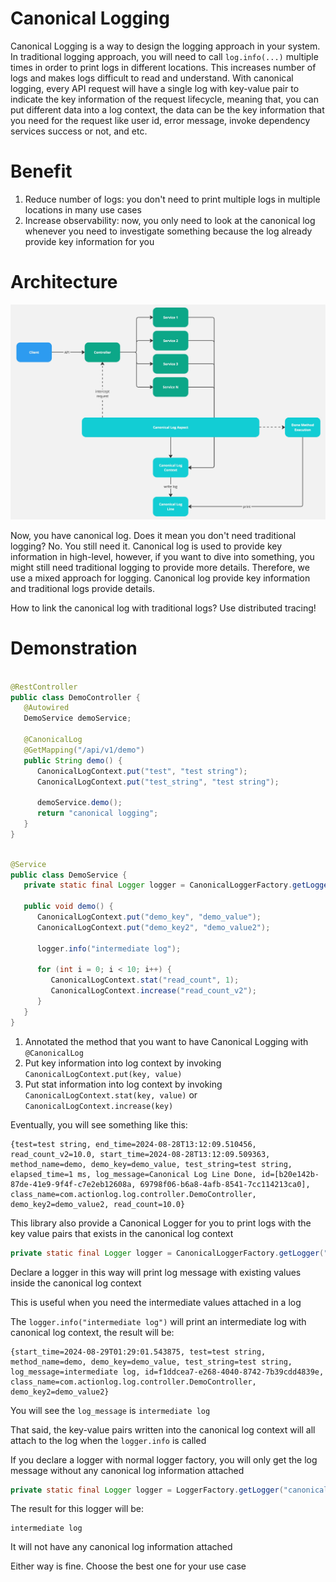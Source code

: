 # Canonical Logging

Canonical Logging is a way to design the logging approach in your system. In traditional logging approach, you will need
to call `log.info(...)` multiple times in order to print logs in different locations. This increases number of logs and
makes logs difficult to read and understand.
With canonical logging, every API request will have a single log with key-value pair to indicate the key information of
the request lifecycle, meaning that, you can put different data into a log context, the data can be the key information
that you need for the request like user id, error message, invoke dependency services success or not, and etc.

# Benefit

1. Reduce number of logs: you don't need to print multiple logs in multiple locations in many use cases
2. Increase observability: now, you only need to look at the canonical log whenever you need to investigate something
   because the log already provide key information for you

# Architecture

![](./docs/canonical-logging.jpg)

Now, you have canonical log. Does it mean you don't need traditional logging? No. You still need it. Canonical log is
used to provide key information in high-level, however, if you want to dive into something, you might still need
traditional logging to provide more details. Therefore, we use a mixed approach for logging. Canonical log provide key
information and traditional logs provide details.

How to link the canonical log with traditional logs? Use distributed tracing!

# Demonstration

```java

@RestController
public class DemoController {
   @Autowired
   DemoService demoService;

   @CanonicalLog
   @GetMapping("/api/v1/demo")
   public String demo() {
      CanonicalLogContext.put("test", "test string");
      CanonicalLogContext.put("test_string", "test string");

      demoService.demo();
      return "canonical logging";
   }
}
```

```java

@Service
public class DemoService {
   private static final Logger logger = CanonicalLoggerFactory.getLogger("canonical-log");

   public void demo() {
      CanonicalLogContext.put("demo_key", "demo_value");
      CanonicalLogContext.put("demo_key2", "demo_value2");

      logger.info("intermediate log");

      for (int i = 0; i < 10; i++) {
         CanonicalLogContext.stat("read_count", 1);
         CanonicalLogContext.increase("read_count_v2");
      }
   }
}
```

1. Annotated the method that you want to have Canonical Logging with `@CanonicalLog`
2. Put key information into log context by invoking `CanonicalLogContext.put(key, value)`
3. Put stat information into log context by invoking `CanonicalLogContext.stat(key, value)`
   or `CanonicalLogContext.increase(key)`

Eventually, you will see something like this:

```
{test=test string, end_time=2024-08-28T13:12:09.510456, read_count_v2=10.0, start_time=2024-08-28T13:12:09.509363, method_name=demo, demo_key=demo_value, test_string=test string, elapsed_time=1 ms, log_message=Canonical Log Line Done, id=[b20e142b-87de-41e9-9f4f-c7e2eb12608a, 69798f06-b6a8-4afb-8541-7cc114213ca0], class_name=com.actionlog.log.controller.DemoController, demo_key2=demo_value2, read_count=10.0}
```

This library also provide a Canonical Logger for you to print logs with the key value pairs that exists in the canonical
log context

```java
private static final Logger logger = CanonicalLoggerFactory.getLogger("canonical-log");
```

Declare a logger in this way will print log message with existing values inside the canonical log context

This is useful when you need the intermediate values attached in a log

The `logger.info("intermediate log")` will print an intermediate log with canonical log context, the result will be:

```
{start_time=2024-08-29T01:29:01.543875, test=test string, method_name=demo, demo_key=demo_value, test_string=test string, log_message=intermediate log, id=f1ddcea7-e268-4040-8742-7b39cdd4839e, class_name=com.actionlog.log.controller.DemoController, demo_key2=demo_value2}
```

You will see the `log_message` is `intermediate log`

That said, the key-value pairs written into the canonical log context will all attach to the log when the `logger.info`
is called

If you declare a logger with normal logger factory, you will only get the log message without any canonical log
information attached

```java
private static final Logger logger = LoggerFactory.getLogger("canonical-log");
```

The result for this logger will be:

```
intermediate log
```

It will not have any canonical log information attached

Either way is fine. Choose the best one for your use case